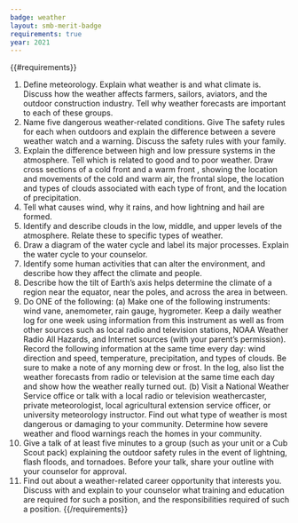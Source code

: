 ```yaml
---
badge: weather
layout: smb-merit-badge
requirements: true
year: 2021
---
```


{{#requirements}}
1. Define meteorology. Explain what weather is and what climate is. Discuss how the weather affects farmers, sailors, aviators, and the outdoor construction industry. Tell why weather forecasts are important to each of these groups.
2. Name five dangerous weather-related conditions. Give The safety rules for each when outdoors and explain the difference between a severe weather watch and a warning. Discuss the safety rules with your family.
3. Explain the difference between high and low pressure systems in the atmosphere. Tell which is related to good and to poor weather. Draw cross sections of a cold front and a warm front , showing the location and movements of the cold and warm air, the frontal slope, the location and types of clouds associated with each type of front, and the location of precipitation.
4. Tell what causes wind, why it rains, and how lightning and hail are formed.
5. Identify and describe clouds in the low, middle, and upper levels of the atmosphere. Relate these to specific types of weather.
6. Draw a diagram of the water cycle and label its major processes. Explain the water cycle to your counselor.
7. Identify some human activities that can alter the environment, and describe how they affect the climate and people.
8. Describe how the tilt of Earth’s axis helps determine the climate of a region near the equator, near the poles, and across the area in between.
9. Do ONE of the following:
    (a) Make one of the following instruments: wind vane, anemometer, rain gauge, hygrometer. Keep a daily weather log for one week using information from this instrument as well as from other sources such as local radio and television stations, NOAA Weather Radio All Hazards, and Internet sources (with your parent’s permission). Record the following information at the same time every day: wind direction and speed, temperature, precipitation, and types of clouds. Be sure to make a note of any morning dew or frost. In the log, also list the weather forecasts from radio or television at the same time each day and show how the weather really turned out.
    (b) Visit a National Weather Service office or talk with a local radio or television weathercaster, private meteorologist, local agricultural extension service officer, or university meteorology instructor. Find out what type of weather is most dangerous or damaging to your community. Determine how severe weather and flood warnings reach the homes in your community.
10. Give a talk of at least five minutes to a group (such as your unit or a Cub Scout pack) explaining the outdoor safety rules in the event of lightning, flash floods, and tornadoes. Before your talk, share your outline with your counselor for approval.
11. Find out about a weather-related career opportunity that interests you. Discuss with and explain to your counselor what training and education are required for such a position, and the responsibilities required of such a position.
{{/requirements}}
